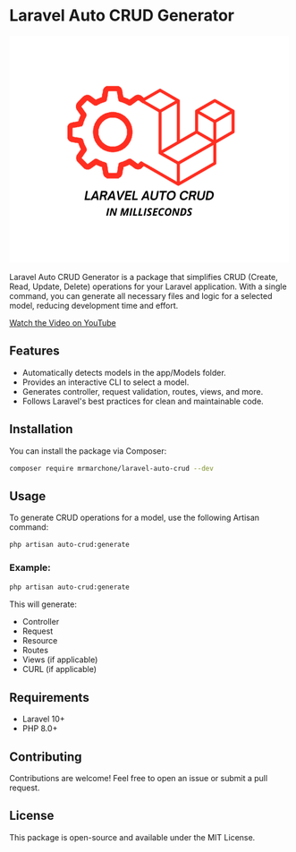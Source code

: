 # Laravel Auto CRUD Generator

![Laravel Auto CRUD](images/laravel-auto-crud.png)

Laravel Auto CRUD Generator is a package that simplifies CRUD (Create, Read, Update, Delete) operations for your Laravel application. With a single command, you can generate all necessary files and logic for a selected model, reducing development time and effort.

[Watch the Video on YouTube](https://www.youtube.com/watch?v=6IqRc3OgUIM)

## Features
- Automatically detects models in the app/Models folder.
- Provides an interactive CLI to select a model.
- Generates controller, request validation, routes, views, and more.
- Follows Laravel's best practices for clean and maintainable code.

## Installation

You can install the package via Composer:

```bash
composer require mrmarchone/laravel-auto-crud --dev
```

## Usage

To generate CRUD operations for a model, use the following Artisan command:

```bash
php artisan auto-crud:generate
```

### Example:

```bash
php artisan auto-crud:generate
```

This will generate:
- Controller
- Request
- Resource
- Routes
- Views (if applicable)
- CURL (if applicable)


## Requirements

- Laravel 10+
- PHP 8.0+

## Contributing

Contributions are welcome! Feel free to open an issue or submit a pull request.

## License

This package is open-source and available under the MIT License.

